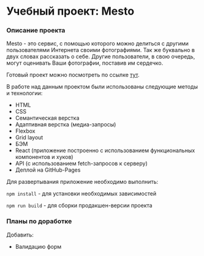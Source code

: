 # Учебный проект: Mesto

### Описание проекта
Mesto - это сервис, с помощью которого можно делиться с другими пользователями Интернета своими фотографиями. Так же буквально в двух словах рассказать о себе. Другие пользователи, в свою очередь, могут оценивать Ваши фотографии, поставив им сердечко.

Готовый проект можно посмотреть по ссылке [тут](https://marinicheva.github.io/mesto-react/).


В работе над данным проектом были использованы следующие методы и технологии:
* HTML
* CSS
* Семантическая верстка
* Адаптивная верстка (медиа-запросы)
* Flexbox
* Grid layout
* БЭМ
* React (приложение построенно с использованием функциональных компонентов и хуков)
* API (с использованием fetch-запросов к серверу)
* Деплой на GitHub-Pages

Для развертывания приложение необходимо выполнить:

`npm install` - для установки необходимых зависимостей

`npm run build` - для сборки продакшен-версии проекта

### Планы по доработке
Добавить:

* Валидацию форм
